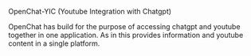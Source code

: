 OpenChat-YIC (Youtube Integration with Chatgpt)

OpenChat has build for the purpose of accessing chatgpt and youtube together in one application.
As in this provides information and youtube content in a single platform.
